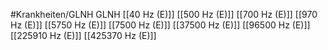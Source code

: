 #Krankheiten/GLNH
GLNH
[[40 Hz (E)]]
[[500 Hz (E)]]
[[700 Hz (E)]]
[[970 Hz (E)]]
[[5750 Hz (E)]]
[[7500 Hz (E)]]
[[37500 Hz (E)]]
[[96500 Hz (E)]]
[[225910 Hz (E)]]
[[425370 Hz (E)]]